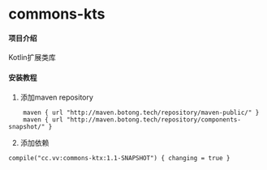 # commons-kts

#### 项目介绍
Kotlin扩展类库

#### 安装教程

1. 添加maven repository
```
    maven { url "http://maven.botong.tech/repository/maven-public/" }
    maven { url "http://maven.botong.tech/repository/components-snapshot/" }
```       
        

2. 添加依赖 
```
compile("cc.vv:commons-ktx:1.1-SNAPSHOT") { changing = true }
```